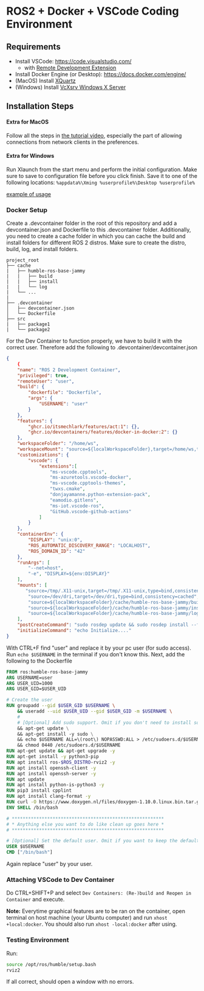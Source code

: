 # ROS2 + Docker + VSCode Coding Environment

## Requirements

- Install VSCode: https://code.visualstudio.com/
    - with [Remote Development Extension](https://marketplace.visualstudio.com/items?itemName=ms-vscode-remote.vscode-remote-extensionpack)
- Install Docker Engine (or Desktop): https://docs.docker.com/engine/
- (MacOS) Install [XQuartz](https://www.xquartz.org/)
- (Windows) Install [VcXsrv Windows X Server ](https://sourceforge.net/projects/vcxsrv/)

## Installation Steps

#### Extra for MacOS

Follow all the steps in [the tutorial video](https://www.youtube.com/watch?v=cNDR6Z24KLM), especially the part of allowing connections from network clients in the preferences.

#### Extra for Windows

Run Xlaunch from the start menu and perform the initial configuration.
Make sure to save to configuration file before you click finish. Save it to one of the following locations: ```%appdata%\Xming %userprofile%\Desktop %userprofile%```

[example of usage](https://www.youtube.com/watch?v=BDilFZ9C9mw)

### Docker Setup

Create a .devcontainer folder in the root of this repository and add a devcontainer.json and Dockerfile to this .devcontainer folder. Additionally, you need to create a cache folder in which you can cache the build and install folders for different ROS 2 distros. Make sure to create the distro, build, log, and install folders.
```ssh
project_root
├── cache
|   ├── humble-ros-base-jammy
|   |   ├── build
|   |   ├── install
|   |   └── log
|   └── ...
|
├── .devcontainer
│   ├── devcontainer.json
│   └── Dockerfile
├── src
|   ├── package1
|   └── package2
```

For the Dev Container to function properly, we have to build it with the correct user. Therefore add the following to .devcontainer/devcontainer.json
```json
{
    {
    "name": "ROS 2 Development Container",
    "privileged": true,
    "remoteUser": "user",
    "build": {
        "dockerfile": "Dockerfile",
        "args": {
            "USERNAME": "user"
        }
    },
    "features": {
        "ghcr.io/itsmechlark/features/act:1": {},
        "ghcr.io/devcontainers/features/docker-in-docker:2": {}
    },
    "workspaceFolder": "/home/ws",
    "workspaceMount": "source=${localWorkspaceFolder},target=/home/ws,type=bind",
    "customizations": {
        "vscode": {
            "extensions":[
                "ms-vscode.cpptools",
                "ms-azuretools.vscode-docker",
                "ms-vscode.cpptools-themes",
                "twxs.cmake",
                "donjayamanne.python-extension-pack",
                "eamodio.gitlens",
                "ms-iot.vscode-ros",
                "GitHub.vscode-github-actions"
            ]
        }
    },
    "containerEnv": {
        "DISPLAY": "unix:0",
        "ROS_AUTOMATIC_DISCOVERY_RANGE": "LOCALHOST",
        "ROS_DOMAIN_ID": "42"
    },
    "runArgs": [
        "--net=host",
        "-e", "DISPLAY=${env:DISPLAY}"
    ],
    "mounts": [
       "source=/tmp/.X11-unix,target=/tmp/.X11-unix,type=bind,consistency=cached",
        "source=/dev/dri,target=/dev/dri,type=bind,consistency=cached",
        "source=${localWorkspaceFolder}/cache/humble-ros-base-jammy/build,target=/home/ws/build,type=bind",
        "source=${localWorkspaceFolder}/cache/humble-ros-base-jammy/install,target=/home/ws/install,type=bind",
        "source=${localWorkspaceFolder}/cache/humble-ros-base-jammy/log,target=/home/ws/log,type=bind"
    ],
    "postCreateCommand": "sudo rosdep update && sudo rosdep install --from-paths src --ignore-src -y && sudo chown -R user /home/ws/",
	"initializeCommand": "echo Initialize...."
}
```
With CTRL+F find "user" and replace it by your pc user (for sudo access). Run `echo $USERNAME` in the terminal if you don't know this.
Next, add the following to the Dockerfile
```dockerfile
FROM ros:humble-ros-base-jammy
ARG USERNAME=user
ARG USER_UID=1000
ARG USER_GID=$USER_UID

# Create the user
RUN groupadd --gid $USER_GID $USERNAME \
    && useradd --uid $USER_UID --gid $USER_GID -m $USERNAME \
    #
    # [Optional] Add sudo support. Omit if you don't need to install software after connecting.
    && apt-get update \
    && apt-get install -y sudo \
    && echo $USERNAME ALL=\(root\) NOPASSWD:ALL > /etc/sudoers.d/$USERNAME \
    && chmod 0440 /etc/sudoers.d/$USERNAME
RUN apt-get update && apt-get upgrade -y
RUN apt-get install -y python3-pip
RUN apt install ros-$ROS_DISTRO-rviz2 -y
RUN apt install openssh-client -y
RUN apt install openssh-server -y
RUN apt update
RUN apt install python-is-python3 -y
RUN pip3 install cpplint
RUN apt install clang-format -y
RUN curl -O https://www.doxygen.nl/files/doxygen-1.10.0.linux.bin.tar.gz && tar -xvzf doxygen-1.10.0.linux.bin.tar.gz && cd doxygen-1.10.0 && make install && cd .. && rm -rf doxygen-1.10.0 && rm doxygen-1.10.0.linux.bin.tar.gz
ENV SHELL /bin/bash

# ********************************************************
# * Anything else you want to do like clean up goes here *
# ********************************************************

# [Optional] Set the default user. Omit if you want to keep the default as root.
USER $USERNAME
CMD ["/bin/bash"]
```

Again replace "user" by your user.

### Attaching VSCode to Dev Container

Do CTRL+SHIFT+P and select `Dev Containers: (Re-)build and Reopen in Container` and execute.

**Note:** Everytime graphical features are to be ran on the container, open terminal on host machine (your Ubuntu computer) and run `xhost +local:docker`. You should also run `xhost -local:docker` after using.

### Testing Environment

Run:
```bash
source /opt/ros/humble/setup.bash
rviz2
```
If all correct, should open a window with no errors.
